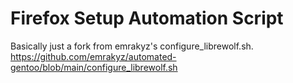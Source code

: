 Firefox Setup Automation Script
===============================
Basically just a fork from emrakyz's configure_librewolf.sh.
https://github.com/emrakyz/automated-gentoo/blob/main/configure_librewolf.sh
